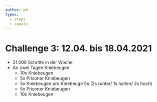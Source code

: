 ```yaml
---
author: md
types:
  - steps
  - squats
---
```

# Challenge 3: 12.04. bis 18.04.2021

- 21.000 Schritte in der Woche
- An zwei Tagen Kniebeugen
  - 10x Kniebeugen
  - 5x Prisoner Kniebeugen
  - 5x Kniebeugen pro Kniebeuge 5s (2s runter/ 1s halten/ 2s hoch)
  - 5x Prisoner Kniebeugen        
  - 10x Kniebeugen